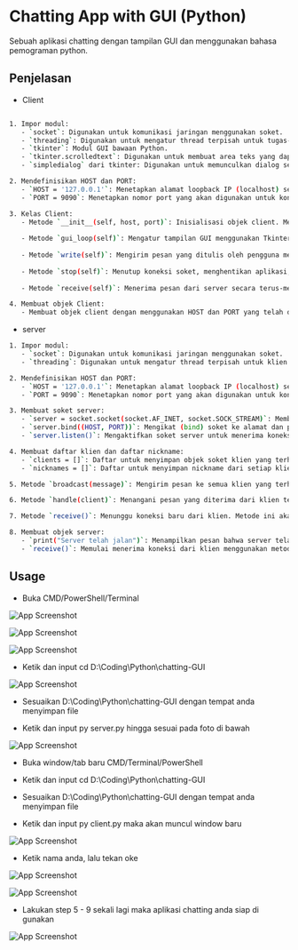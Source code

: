 
# Chatting App with GUI (Python)

Sebuah aplikasi chatting dengan tampilan GUI dan menggunakan bahasa pemograman python.


## Penjelasan

* Client

```bash

1. Impor modul:
   - `socket`: Digunakan untuk komunikasi jaringan menggunakan soket.
   - `threading`: Digunakan untuk mengatur thread terpisah untuk tugas-tugas yang berbeda.
   - `tkinter`: Modul GUI bawaan Python.
   - `tkinter.scrolledtext`: Digunakan untuk membuat area teks yang dapat di-scroll di GUI.
   - `simpledialog` dari tkinter: Digunakan untuk memunculkan dialog sederhana untuk memasukkan nickname.

2. Mendefinisikan HOST dan PORT:
   - `HOST = '127.0.0.1'`: Menetapkan alamat loopback IP (localhost) sebagai host.
   - `PORT = 9090`: Menetapkan nomor port yang akan digunakan untuk koneksi soket.

3. Kelas Client:
   - Metode `__init__(self, host, port)`: Inisialisasi objek client. Membuka koneksi soket ke server, meminta pengguna untuk memasukkan nickname melalui dialog, dan memulai dua thread terpisah untuk GUI dan menerima pesan.
   
   - Metode `gui_loop(self)`: Mengatur tampilan GUI menggunakan Tkinter. Ini mencakup label, area teks untuk pesan chat, area masukan, dan tombol kirim. Metode ini juga mengatur jendela utama Tkinter dan menangani penutupannya.
   
   - Metode `write(self)`: Mengirim pesan yang ditulis oleh pengguna melalui soket ke server. Mengambil isi dari area masukan, menyimpannya dalam format pesan yang sesuai, dan mengirimkannya melalui soket.
   
   - Metode `stop(self)`: Menutup koneksi soket, menghentikan aplikasi, dan menutup jendela GUI.
   
   - Metode `receive(self)`: Menerima pesan dari server secara terus-menerus. Jika pesan yang diterima adalah 'NICK', mengirim nickname pengguna ke server. Jika bukan, menampilkan pesan tersebut di area teks GUI.

4. Membuat objek Client:
   - Membuat objek client dengan menggunakan HOST dan PORT yang telah ditentukan sebelumnya.
```

* server

```bash
1. Impor modul:
   - `socket`: Digunakan untuk komunikasi jaringan menggunakan soket.
   - `threading`: Digunakan untuk mengatur thread terpisah untuk klien yang terhubung.

2. Mendefinisikan HOST dan PORT:
   - `HOST = '127.0.0.1'`: Menetapkan alamat loopback IP (localhost) sebagai host.
   - `PORT = 9090`: Menetapkan nomor port yang akan digunakan untuk koneksi soket.

3. Membuat soket server:
   - `server = socket.socket(socket.AF_INET, socket.SOCK_STREAM)`: Membuat objek soket menggunakan alamat IPv4 (AF_INET) dan protokol TCP (SOCK_STREAM).
   - `server.bind((HOST, PORT))`: Mengikat (bind) soket ke alamat dan port yang ditentukan.
   - `server.listen()`: Mengaktifkan soket server untuk menerima koneksi.

4. Membuat daftar klien dan daftar nickname:
   - `clients = []`: Daftar untuk menyimpan objek soket klien yang terhubung.
   - `nicknames = []`: Daftar untuk menyimpan nickname dari setiap klien yang terhubung.

5. Metode `broadcast(message)`: Mengirim pesan ke semua klien yang terhubung. Metode ini akan mengirim pesan ke setiap objek soket klien dalam daftar `clients`.

6. Metode `handle(client)`: Menangani pesan yang diterima dari klien tertentu. Metode ini akan menerima pesan dari klien, mencetak pesan beserta nickname klien yang mengirimnya, dan mengirim pesan tersebut ke semua klien yang terhubung menggunakan metode `broadcast()`. Jika ada kesalahan dalam menerima pesan, seperti koneksi terputus, klien akan dihapus dari daftar `clients` dan nickname klien juga akan dihapus dari daftar `nicknames`.

7. Metode `receive()`: Menunggu koneksi baru dari klien. Metode ini akan menerima koneksi baru menggunakan metode `accept()` pada soket server. Setelah koneksi diterima, nickname klien akan diminta dan disimpan dalam daftar `nicknames`. Objek soket klien juga akan disimpan dalam daftar `clients`. Selanjutnya, pesan bergabung akan dikirim ke semua klien menggunakan metode `broadcast()`. Metode ini juga memulai thread terpisah untuk menangani pesan dari klien yang terhubung dengan memanggil metode `handle()`.

8. Membuat objek server:
   - `print("Server telah jalan")`: Menampilkan pesan bahwa server telah berjalan.
   - `receive()`: Memulai menerima koneksi dari klien menggunakan metode `receive()`.
```

## Usage

* Buka CMD/PowerShell/Terminal

![App Screenshot](https://media.discordapp.net/attachments/1117660142108946462/1123877865583296602/image.png)

![App Screenshot](https://cdn.discordapp.com/attachments/1117660142108946462/1123877975994150983/image.png)

![App Screenshot](https://cdn.discordapp.com/attachments/1117660142108946462/1123877986169536552/image.png)

* Ketik dan input cd D:\Coding\Python\chatting-GUI

![App Screenshot](https://cdn.discordapp.com/attachments/1117660142108946462/1123878623816982568/image.png)

* Sesuaikan D:\Coding\Python\chatting-GUI dengan tempat anda menyimpan file

* Ketik dan input py server.py hingga sesuai pada foto di bawah

![App Screenshot](https://cdn.discordapp.com/attachments/1117660142108946462/1123879129574551573/image.png)

* Buka window/tab baru CMD/Terminal/PowerShell

* Ketik dan input cd D:\Coding\Python\chatting-GUI

* Sesuaikan D:\Coding\Python\chatting-GUI dengan tempat anda menyimpan file

* Ketik dan input py client.py maka akan muncul window baru

![App Screenshot](https://cdn.discordapp.com/attachments/1117660142108946462/1123879674360115210/image.png)

* Ketik nama anda, lalu tekan oke

![App Screenshot](https://cdn.discordapp.com/attachments/1117660142108946462/1123880019937210398/image.png)

![App Screenshot](https://cdn.discordapp.com/attachments/1117660142108946462/1123880048462676089/image.png)

* Lakukan step 5 - 9 sekali lagi maka aplikasi chatting anda siap di gunakan

![App Screenshot](https://cdn.discordapp.com/attachments/1117660142108946462/1123880609773781002/image.png)